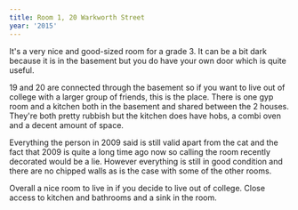 ```yaml
---
title: Room 1, 20 Warkworth Street
year: '2015'
---
```


It's a very nice and good-sized room for a grade 3. It can be a bit dark because it is in the basement but you do have your own door which is quite useful. 

19 and 20 are connected through the basement so if you want to live out of college with a larger group of friends, this is the place. There is one gyp room and a kitchen both in the basement and shared between the 2 houses. They're both pretty rubbish but the kitchen does have hobs, a combi oven and a decent amount of space. 

Everything the person in 2009 said is still valid apart from the cat and the fact that 2009 is quite a long time ago now so calling the room recently decorated would be a lie. However everything is still in good condition and there are no chipped walls as is the case with some of the other rooms.

Overall a nice room to live in if you decide to live out of college. Close access to kitchen and bathrooms and a sink in the room.